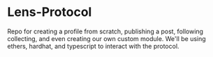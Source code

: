 # Lens-Protocol
Repo for creating a profile from scratch, publishing a post, following collecting, and even creating our own custom module. We'll be using ethers, hardhat, and typescript to interact with the protocol.
